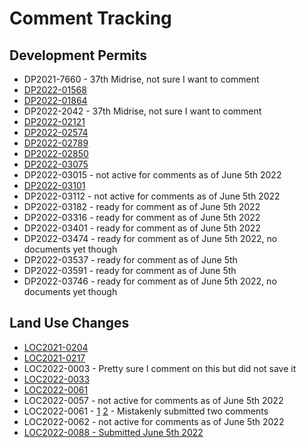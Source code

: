# Comment Tracking

## Development Permits

* DP2021-7660 - 37th Midrise, not sure I want to comment
* [DP2022-01568](./DP2022-01568.png)
* [DP2022-01864](./DP2022-01864.png)
* DP2022-2042 - 37th Midrise, not sure I want to comment
* [DP2022-02121](./DP2022-02121.png)
* [DP2022-02574](./DP2022-02574.png)
* [DP2022-02789](./DP2022-02789.png)
* [DP2022-02850](./DP2022-02850.png)
* [DP2022-03075](./DP2022-03075.png)
* DP2022-03015 - not active for comments as of June 5th 2022
* [DP2022-03101](./dp2022-03101.pdf)
* DP2022-03112 - not active for comments as of June 5th 2022
* DP2022-03182 - ready for comment as of June 5th 2022
* DP2022-03316 - ready for comment as of June 5th 2022
* DP2022-03401 - ready for comment as of June 5th 2022
* DP2022-03474 - ready for comment as of June 5th 2022, no documents yet though
* DP2022-03537 - ready for comment as of June 5th
* DP2022-03591 - ready for comment as of June 5th
* DP2022-03746 - ready for comment as of June 5th 2022, no documents yet though

## Land Use Changes

* [LOC2021-0204](./LOC2021-0204.png)
* [LOC2021-0217](./LOC2021-0217.png)
* LOC2022-0003 - Pretty sure I comment on this but did not save it
* [LOC2022-0033](./LOC2022-0033.pdf)
* [LOC2022-0061](./LOC2022-0061.png)
* LOC2022-0057 - not active for comments as of June 5th 2022
* LOC2022-0061 - [1](./LOC2022-0061.png) [2](./LOC2022-0061.pdf) - Mistakenly submitted two comments
* LOC2022-0062 - not active for comments as of June 5th 2022
* [LOC2022-0088 - Submitted June 5th 2022](./LOC2022-0088.jpg)
